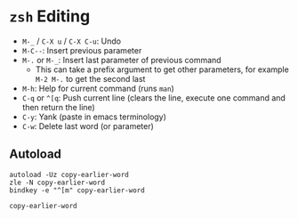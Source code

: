 # `zsh` Editing

- `M-_` / `C-X u` / `C-X C-u`: Undo
- `M-C--`: Insert previous parameter
- `M-.` or `M-_`: Insert last parameter of previous command
    - This can take a prefix argument to get other parameters, for example `M-2 M-.` to get the second last
- `M-h`: Help for current command (runs `man`)
- `C-q` or `^[q`: Push current line (clears the line, execute one command and then return the line)
- `C-y`: Yank (paste in emacs terminology)
- `C-w`: Delete last word (or parameter)

## Autoload

```
autoload -Uz copy-earlier-word
zle -N copy-earlier-word
bindkey -e "^[m" copy-earlier-word
```

`copy-earlier-word`
